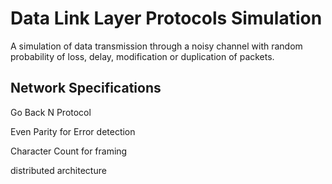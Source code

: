 # Data Link Layer Protocols Simulation

A simulation of data transmission through a noisy channel with random probability of loss, delay, modification or duplication of packets.

## Network Specifications

Go Back N Protocol

Even Parity for Error detection

Character Count for framing

distributed architecture
